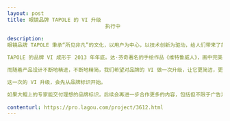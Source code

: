 ```yaml
---                
layout: post       
title: 眼镜品牌 TAPOLE 的 VI 升级
                                执行中
           
description: 
眼镜品牌 TAPOLE 秉承“所见非凡”的文化，以用户为中心，以技术创新为驱动，给人们带来了简洁的眼镜产品设计，以及一种全新的科技型时尚。

TAPOLE 的品牌 VI 成形于 2013 年年底。达·芬奇著名的手绘作品《维特鲁威人》，画中完美比例的人体，激发了我们的灵感，于是我们设计出品牌的标志，并依据标志的造型，将品牌取名为“TAPOLE”。更多细节，可见 www.tapole.cn。

而随着产品设计不断地精进，不断地精简，我们希望对品牌的 VI 做一次升级，让它更简洁，更面向未来。

这一次的 VI 升级，会先从品牌标识开始。

如果大鲲上的专家能交付理想的品牌标识，后续会再进一步合作更多的内容，包括但不限于广告海报、创意插画、空间形象设计。
     
contenturl: https://pro.lagou.com/project/3612.html      
---                 
```


